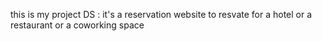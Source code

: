 this is my project DS : it's a reservation website to resvate for a hotel or a restaurant or a coworking space 
